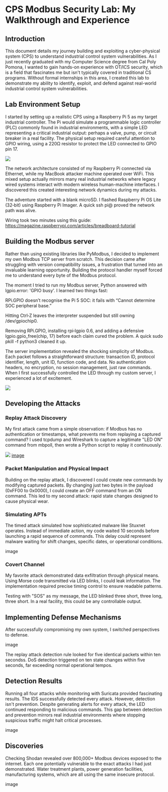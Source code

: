 # CPS Modbus Security Lab: My Walkthrough and Experience

## Introduction

This document details my journey building and exploiting a cyber-physical system (CPS) to understand industrial control system vulnerabilities. As I just recently graduated with my Computer Science degree from Cal Poly Pomona, I wanted to gain hands-on experience with OT/ICS security, which is a field that fascinates me but isn't typically covered in traditional CS programs. Without formal internships in this area, I created this lab to demonstrate my ability to identify, exploit, and defend against real-world industrial control system vulnerabilities.

## Lab Environment Setup

I started by setting up a realistic CPS using a Raspberry Pi 5 as my target industrial controller. The Pi would simulate a programmable logic controller (PLC) commonly found in industrial environments, with a simple LED representing a critical industrial output: perhaps a valve, pump, or circuit breaker in a real facility. The physical setup required careful attention to GPIO wiring, using a 220Ω resistor to protect the LED connected to GPIO pin 17.

![](https://github.com/aerovvs/cps-modbus-lab/blob/main/media/pi_setup.jpg)

The network architecture consisted of my Raspberry Pi connected via Ethernet, while my MacBook attacker machine operated over WiFi. This mixed setup actually mirrors many real industrial networks where legacy wired systems interact with modern wireless human-machine interfaces. I discovered this created interesting network dynamics during my attacks.

The adventure started with a blank microSD. I flashed Raspberry Pi OS Lite (32‑bit) using Raspberry Pi Imager. A quick ssh pi@<ip> proved the network path was alive.

Wiring took two minutes using this guide:
https://magazine.raspberrypi.com/articles/breadboard-tutorial


## Building the Modbus server

Rather than using existing libraries like PyModbus, I decided to implement my own Modbus TCP server from scratch. This decision came after struggling with version compatibility issues, a frustration that turned into an invaluable learning opportunity. Building the protocol handler myself forced me to understand every byte of the Modbus protocol.

The moment I tried to run my Modbus server, Python answered with lgpio.error: 'GPIO busy'. I learned two things fast:

RPi.GPIO doesn’t recognise the Pi 5 SOC: it fails with “Cannot determine SOC peripheral base.”

Hitting Ctrl‑Z leaves the interpreter suspended but still owning /dev/gpiochip0.

Removing RPi.GPIO, installing rpi‑lgpio 0.6, and adding a defensive lgpio.gpio_free(chip, 17) before each claim cured the problem. A quick sudo pkill -f python3 cleaned it up.

The server implementation revealed the shocking simplicity of Modbus. Each packet follows a straightforward structure: transaction ID, protocol identifier, length, unit ID, function code, and data. No authentication headers, no encryption, no session management, just raw commands. When I first successfully controlled the LED through my custom server, I experienced a lot of excitement.

![](https://github.com/aerovvs/cps-modbus-lab/blob/main/media/start_modbus_server.png)

## Developing the Attacks
### Replay Attack Discovery
My first attack came from a simple observation: if Modbus has no authentication or timestamps, what prevents me from replaying a captured command? I used tcpdump and Wireshark to capture a legitimate "LED ON" command from mbpoll, then wrote a Python script to replay it continuously.

![](https://github.com/aerovvs/cps-modbus-lab/blob/main/media/capture_led_on_pcap.png)
[image](https://jmp.sh/OfNGoUN0)

### Packet Manipulation and Physical Impact
Building on the replay attack, I discovered I could create new commands by modifying captured packets. By changing just two bytes in the payload (0xFF00 to 0x0000), I could create an OFF command from an ON command. This led to my second attack: rapid state changes designed to cause physical wear.



### Simulating APTs
The timed attack simulated how sophisticated malware like Stuxnet operates. Instead of immediate action, my code waited 10 seconds before launching a rapid sequence of commands. This delay could represent malware waiting for shift changes, specific dates, or operational conditions.

image

### Covert Channel
My favorite attack demonstrated data exfiltration through physical means. Using Morse code transmitted via LED blinks, I could leak information. The implementation required precise timing control to ensure readable patterns.

Testing with "SOS" as my message, the LED blinked three short, three long, three short. In a real facility, this could be any controllable output. 

## Implementing Defense Mechanisms
After successfully compromising my own system, I switched perspectives to defense.

image

The replay attack detection rule looked for five identical packets within ten secondss. DoS detection triggered on ten state changes within five seconds, far exceeding normal operational tempos.

## Detection Results
Running all four attacks while monitoring with Suricata provided fascinating results. The IDS successfully detected every attack. However, detection isn't prevention. Despite generating alerts for every attack, the LED continued responding to malicious commands. This gap between detection and prevention mirrors real industrial environments where stopping suspicious traffic might halt critical processes.

image

## Discoveries
Checking Shodan revealed over 800,000+ Modbus devices exposed to the internet. Each one potentially vulnerable to the exact attacks I had just demonstrated. Water treatment plants, power generation facilities, manufacturing systems, which are all using the same insecure protocol.

image

